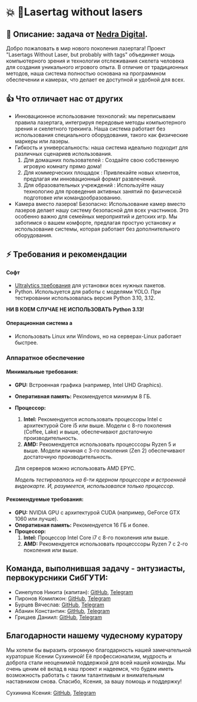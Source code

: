 #  💥 🔫Lasertag without lasers    
    
## 📝 **Описание:** задача от [Nedra Digital](https://nedra.digital).     
    
Добро пожаловать в мир нового поколения лазертага! Проект "Lasertags Without Laser, but probably with tags" объединяет мощь компьютерного зрения и технологии отслеживания скелета человека для создания уникального игрового опыта. В отличие от традиционных методов, наша система полностью основана на программном обеспечении и камерах, что делает ее доступной и удобной для всех.    
  
## 👍 **Что отличает нас от других**    
- Инновационное использование технологий: мы переписываем правила лазертага, интегрируя передовые методы компьютерного зрения и скелетного трекинга. Наша система работает без использования специального оборудования, такого как физические маркеры или лазеры.
- Гибкость и универсальность: наша система идеально подходит для различных сценариев использования.
    1. Для домашних пользователей : Создайте свою собственную игровую комнату прямо дома!
    2. Для коммерческих площадок : Привлекайте новых клиентов, предлагая им инновационный формат развлечений.
    3. Для образовательных учреждений : Используйте нашу технологию для проведения активных занятий по физической подготовке или командообразованию.
- Камера вместо лазеров! Безопасно: Использование камер вместо лазеров делает нашу систему безопасной для всех участников. Это особенно важно для семейных мероприятий и детских игр. Мы заботимся о вашем комфорте, предлагая простую установку и использование системы, которая работает без дополнительного оборудования.  
  
## ⚡ Требования и рекомендации    
#### Софт    
 - [Ultralytics требования](https://github.com/ultralytics/ultralytics/blob/main/pyproject.toml) для установки всех нужных пакетов.    
 - Python. Используется для работы с моделями YOLO. При тестировании использовалась версия Python 3.10, 3.12.     
    
**НИ В КОЕМ СЛУЧАЕ НЕ ИСПОЛЬЗОВАТЬ Python 3.13!**  
#### Операционная система  а  
 - Использовать Linux или Windows, но на серверах-Linux работает быстрее.    
### Аппаратное обеспечение     
#### **Минимальные требования:**  
- **GPU:** Встроенная графика (например, Intel UHD Graphics).    
- **Оперативная память:** Рекомендуется минимум 8 ГБ.    
- **Процессор:**    
    1. **Intel:** Рекомендуется использовать процессоры Intel с архитектурой Core i5 или выше. Модели с 8-го поколения (Coffee, Lake) и выше, обеспечивают достаточную производительность.    
    2. **AMD:** Рекомендуется использовать процесссоры Ryzen 5 и выше. Модели начиная с 3-го поколения (Zen 2) обеспечивают достаточную производительность.    
    
    Для серверов можно использовать AMD EPYC.    
    
    *Модель тестировалась на 6-ти ядерном процессоре и встроенной видеокарте. И, разумеется, использовался только процессор.*  
#### **Рекомендуемые требования:**  
- **GPU:** NVIDIA GPU с архитектурой CUDA (например, GeForce GTX 1060 или лучше).    
- **Оперативная память:** Рекомендуется 16 ГБ и более.    
- **Процессор:**    
    1. **Intel:** Процессор Intel Core i7 с 8-го поколения или выше.     
    2. **AMD:** Рекомендуется использовать процесссоры Ryzen 7 с 2-го поколения или выше.    
## Команда, выполнившая задачу - энтузиасты, первокурсники СибГУТИ:  
  
- Синепупов Никита (капитан): [GitHub](https://github.com/Binequation), [Telegram](https://t.me/binequation)    
- Пиронов Комилжон: [GitHub](https://github.com/Kamaznaut), [Telegram](https://t.me/Kamaznaut)    
- Бурцев Вячеслав: [GitHub](https://github.com/reduct56), [Telegram](https://t.me/stoof00)    
- Абанин Константин: [GitHub](https://github.com/roguenaf), [Telegram](https://t.me/kostyuganl)    
- Грицаев Даниил: [GitHub](https://github.com/daniilgricaev), [Telegram](https://t.me/daniil_gricaev)    
    
## Благодарности нашему чудесному куратору    

Мы хотели бы выразить огромную благодарность нашей замечательной кураторше Ксении Сухининой! Её профессионализм, мудрость и доброта стали неоценимой поддержкой для всей нашей команды. Мы очень ценим её вклад в наш проект и надеемся, что будем иметь возможность работать с таким талантливым и внимательным наставником снова. Спасибо, Ксения, за вашу помощь и поддержку!    
    
Сухинина Ксения: [GitHub](https://github.com/sukhininak), [Telegram](https://t.me/ksyusha_sukhinina)